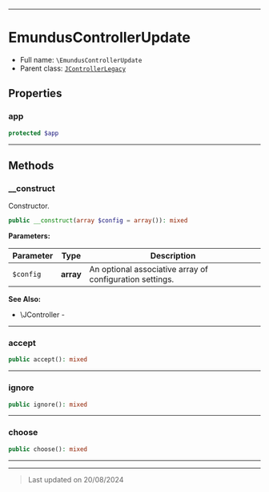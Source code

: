 ***

# EmundusControllerUpdate





* Full name: `\EmundusControllerUpdate`
* Parent class: [`JControllerLegacy`](./JControllerLegacy.md)



## Properties


### app



```php
protected $app
```






***

## Methods


### __construct

Constructor.

```php
public __construct(array $config = array()): mixed
```








**Parameters:**

| Parameter | Type | Description |
|-----------|------|-------------|
| `$config` | **array** | An optional associative array of configuration settings. |






**See Also:**

* \JController - 

***

### accept



```php
public accept(): mixed
```













***

### ignore



```php
public ignore(): mixed
```













***

### choose



```php
public choose(): mixed
```













***


***
> Last updated on 20/08/2024

